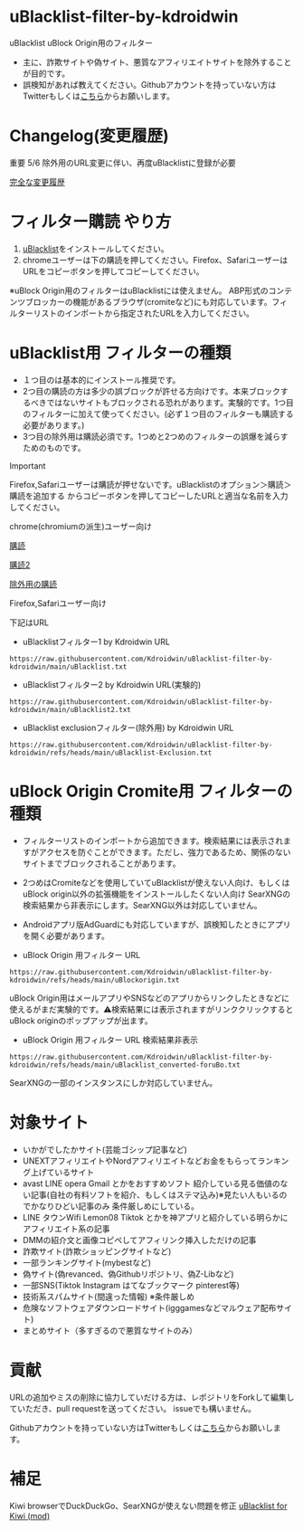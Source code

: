 # uBlacklist-filter-by-kdroidwin


uBlacklist uBlock Origin用のフィルター　
- 主に、詐欺サイトや偽サイト、悪質なアフィリエイトサイトを除外することが目的です。
- 誤検知があれば教えてください。Githubアカウントを持っていない方はTwitterもしくは[こちら](https://tally.so/r/wA5brD)からお願いします。

# Changelog(変更履歴)
重要
5/6 除外用のURL変更に伴い、再度uBlacklistに登録が必要

[完全な変更履歴](https://github.com/Kdroidwin/uBlacklist-filter-by-kdroidwin/commits/main/)


# フィルター購読 やり方

 1. [uBlacklist](https://iorate.github.io/ublacklist/ja/docs)をインストールしてください。
 2. chromeユーザーは下の購読を押してください。Firefox、SafariユーザーはURLをコピーボタンを押してコピーしてください。

※uBlock Origin用のフィルターはuBlacklistには使えません。
ABP形式のコンテンツブロッカーの機能があるブラウザ(cromiteなど)にも対応しています。フィルターリストのインポートから指定されたURLを入力してください。

# uBlacklist用 フィルターの種類
- １つ目のは基本的にインストール推奨です。
- 2つ目の購読の方は多少の誤ブロックが許せる方向けです。本来ブロックするべきではないサイトもブロックされる恐れがあります。実験的です。1つ目のフィルターに加えて使ってください。(必ず１つ目のフィルターも購読する必要があります。)
- 3つ目の除外用は購読必須です。1つめと2つめのフィルターの誤爆を減らすためのものです。


> [!IMPORTANT]
>Firefox,Safariユーザーは購読が押せないです。uBlacklistのオプション＞購読＞購読を追加する からコピーボタンを押してコピーしたURLと適当な名前を入力してください。

chrome(chromiumの派生)ユーザー向け

[購読](https://iorate.github.io/ublacklist/subscribe?name=uBlacklist-filter-by-kdroidwin&url=https://raw.githubusercontent.com/Kdroidwin/uBlacklist-filter-by-kdroidwin/main/uBlacklist.txt)

[購読2](https://iorate.github.io/ublacklist/subscribe?name=uBlacklist-filter-by-kdroidwin2&url=https%3A%2F%2Fraw.githubusercontent.com/Kdroidwin/uBlacklist-filter-by-kdroidwin/main/uBlacklist2.txt)

[除外用の購読](https://iorate.github.io/ublacklist/subscribe?name=uBlacklist-filter-by-kdroidwin_exclusion&url=https%3A%2F%2Fraw.githubusercontent.com/Kdroidwin/uBlacklist-filter-by-kdroidwin/refs/heads/main/uBlacklist-Exclusion.txt)


Firefox,Safariユーザー向け

下記はURL 
- uBlacklistフィルター1 by Kdroidwin URL
```
https://raw.githubusercontent.com/Kdroidwin/uBlacklist-filter-by-kdroidwin/main/uBlacklist.txt
```

- uBlacklistフィルター2 by Kdroidwin URL(実験的)
```
https://raw.githubusercontent.com/Kdroidwin/uBlacklist-filter-by-kdroidwin/main/uBlacklist2.txt
```

- uBlacklist exclusionフィルター(除外用) by Kdroidwin URL
```
https://raw.githubusercontent.com/Kdroidwin/uBlacklist-filter-by-kdroidwin/refs/heads/main/uBlacklist-Exclusion.txt
```

# uBlock Origin Cromite用 フィルターの種類


- フィルターリストのインポートから追加できます。検索結果には表示されますがアクセスを防ぐことができます。ただし、強力であるため、関係のないサイトまでブロックされることがあります。
- 2つめはCromiteなどを使用していてuBlacklistが使えない人向け、もしくはuBlock origin以外の拡張機能をインストールしたくない人向け SearXNGの検索結果から非表示にします。SearXNG以外は対応していません。
- Androidアプリ版AdGuardにも対応していますが、誤検知したときにアプリを開く必要があります。

- uBlock Origin 用フィルター URL
```
https://raw.githubusercontent.com/Kdroidwin/uBlacklist-filter-by-kdroidwin/refs/heads/main/uBlockorigin.txt
```
uBlock Origin用はメールアプリやSNSなどのアプリからリンクしたときなどに使えるがまだ実験的です。⚠検索結果には表示されますがリンククリックするとuBlock originのポップアップが出ます。

- uBlock Origin 用フィルター URL 検索結果非表示
```
https://raw.githubusercontent.com/Kdroidwin/uBlacklist-filter-by-kdroidwin/refs/heads/main/uBlacklist_converted-foruBo.txt
```
SearXNGの一部のインスタンスにしか対応していません。


# 対象サイト

- いかがでしたかサイト(芸能ゴシップ記事など)
- UNEXTアフィリエイトやNordアフィリエイトなどお金をもらってランキング上げているサイト
- avast LINE opera Gmail とかをおすすめソフト 紹介している見る価値のない記事(自社の有料ソフトを紹介、もしくはステマ込み)※見たい人もいるのでかなりひどい記事のみ 条件厳しめにしている。
- LINE タウンWifi Lemon08 Tiktok とかを神アプリと紹介している明らかにアフィリエイト系の記事
- DMMの紹介文と画像コピペしてアフィリンク挿入しただけの記事
- 詐欺サイト(詐欺ショッピングサイトなど)
- 一部ランキングサイト(mybestなど)
- 偽サイト(偽revanced、偽Githubリポジトリ、偽Z-Libなど)
- 一部SNS(Tiktok Instagram はてなブックマーク pinterest等)
- 技術系スパムサイト(間違った情報) ※条件厳しめ
- 危険なソフトウェアダウンロードサイト(igggamesなどマルウェア配布サイト)
- まとめサイト（多すぎるので悪質なサイトのみ）


# 貢献

URLの追加やミスの削除に協力していだける方は、レポジトリをForkして編集していただき、pull requestを送ってください。
issueでも構いません。

Githubアカウントを持っていない方はTwitterもしくは[こちら](https://tally.so/r/wA5brD)からお願いします。

# 補足
Kiwi browserでDuckDuckGo、SearXNGが使えない問題を修正
[uBlacklist for Kiwi (mod)](https://github.com/Kdroidwin/ublacklist)
